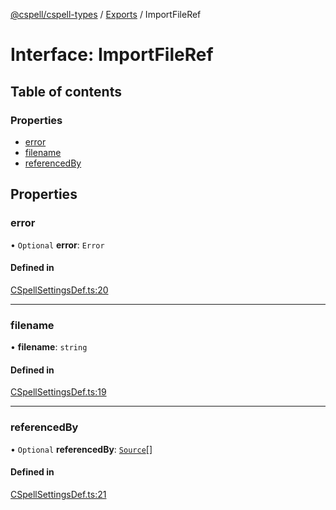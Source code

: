 [@cspell/cspell-types](../README.md) / [Exports](../modules.md) / ImportFileRef

# Interface: ImportFileRef

## Table of contents

### Properties

- [error](ImportFileRef.md#error)
- [filename](ImportFileRef.md#filename)
- [referencedBy](ImportFileRef.md#referencedby)

## Properties

### error

• `Optional` **error**: `Error`

#### Defined in

[CSpellSettingsDef.ts:20](https://github.com/streetsidesoftware/cspell/blob/aeb24c4/packages/cspell-types/src/CSpellSettingsDef.ts#L20)

___

### filename

• **filename**: `string`

#### Defined in

[CSpellSettingsDef.ts:19](https://github.com/streetsidesoftware/cspell/blob/aeb24c4/packages/cspell-types/src/CSpellSettingsDef.ts#L19)

___

### referencedBy

• `Optional` **referencedBy**: [`Source`](../modules.md#source)[]

#### Defined in

[CSpellSettingsDef.ts:21](https://github.com/streetsidesoftware/cspell/blob/aeb24c4/packages/cspell-types/src/CSpellSettingsDef.ts#L21)
